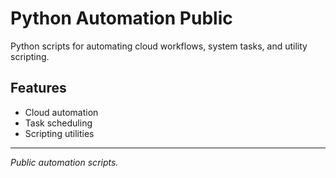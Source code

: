 # Python Automation Public

Python scripts for automating cloud workflows, system tasks, and utility scripting.

## Features

- Cloud automation  
- Task scheduling  
- Scripting utilities

---

*Public automation scripts.*

